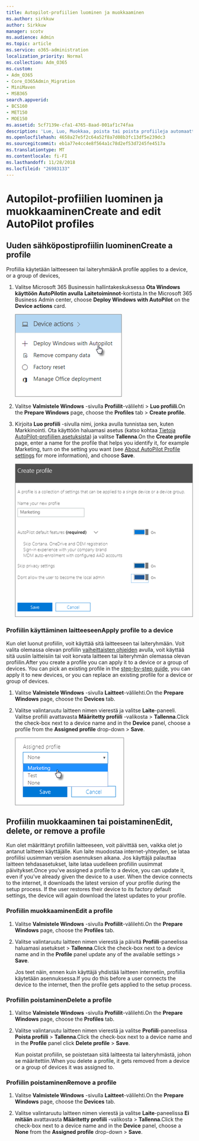 ```yaml
---
title: Autopilot-profiilien luominen ja muokkaaminen
ms.author: sirkkuw
author: Sirkkuw
manager: scotv
ms.audience: Admin
ms.topic: article
ms.service: o365-administration
localization_priority: Normal
ms.collection: Adm_O365
ms.custom:
- Adm_O365
- Core_O365Admin_Migration
- MiniMaven
- MSB365
search.appverid:
- BCS160
- MET150
- MOE150
ms.assetid: 5cf7139e-cfa1-4765-8aad-001af1c74faa
description: 'Lue, Luo, Muokkaa, poista tai poista profiileja automaattiohjauksella. '
ms.openlocfilehash: 4658a27e5f2c64a52f8a7d08b3fc13df5e239dc3
ms.sourcegitcommit: eb1a77e4cc4e8f564a1c78d2ef53d7245fe4517a
ms.translationtype: MT
ms.contentlocale: fi-FI
ms.lasthandoff: 11/28/2018
ms.locfileid: "26983133"
---
```

# <a name="create-and-edit-autopilot-profiles"></a><span data-ttu-id="ffd72-103">Autopilot-profiilien luominen ja muokkaaminen</span><span class="sxs-lookup"><span data-stu-id="ffd72-103">Create and edit AutoPilot profiles</span></span>

## <a name="create-a-profile"></a><span data-ttu-id="ffd72-104">Uuden sähköpostiprofiilin luominen</span><span class="sxs-lookup"><span data-stu-id="ffd72-104">Create a profile</span></span>

<span data-ttu-id="ffd72-105">Profiilia käytetään laitteeseen tai laiteryhmään</span><span class="sxs-lookup"><span data-stu-id="ffd72-105">A profile applies to a device, or a group of devices,</span></span>
  
1. <span data-ttu-id="ffd72-106">Valitse Microsoft 365 Businessin hallintakeskuksessa **Ota Windows käyttöön AutoPilotin avulla** **Laitetoiminnot**-kortista.</span><span class="sxs-lookup"><span data-stu-id="ffd72-106">In the Microsoft 365 Business Admin center, choose **Deploy Windows with AutoPilot** on the **Device actions** card.</span></span> 
    
    ![On the Device actions card, choose Deploy Windows with Autopilot.](media/160d5c2a-11a8-48f9-a8aa-70f084b85448.png)
  
2. <span data-ttu-id="ffd72-108">Valitse **Valmistele Windows** -sivulla **Profiilit**-välilehti \> **Luo profiili**.</span><span class="sxs-lookup"><span data-stu-id="ffd72-108">On the **Prepare Windows** page, choose the **Profiles** tab \> **Create profile**.</span></span>
    
3. <span data-ttu-id="ffd72-109">Kirjoita **Luo profiili** -sivulla nimi, jonka avulla tunnistaa sen, kuten Markkinointi. Ota käyttöön haluamasi asetus (katso kohtaa [Tietoja AutoPilot-profiilien asetuksista](autopilot-profile-settings.md)) ja valitse **Tallenna**.</span><span class="sxs-lookup"><span data-stu-id="ffd72-109">On the **Create profile** page, enter a name for the profile that helps you identify it, for example Marketing, turn on the setting you want (see [About AutoPilot Profile settings](autopilot-profile-settings.md) for more information), and choose **Save**.</span></span>
    
    ![Enter name and turn on settings in the Create profile panel.](media/63b5a00d-6a5d-48d0-9557-e7531e80702a.png)
  
### <a name="apply-profile-to-a-device"></a><span data-ttu-id="ffd72-111">Profiilin käyttäminen laitteeseen</span><span class="sxs-lookup"><span data-stu-id="ffd72-111">Apply profile to a device</span></span>

<span data-ttu-id="ffd72-p101">Kun olet luonut profiilin, voit käyttää sitä laitteeseen tai laiteryhmään. Voit valita olemassa olevan profiilin [vaiheittaisten ohjeiden](add-autopilot-devices-and-profile.md) avulla, voit käyttää sitä uusiin laitteisiin tai voit korvata laitteen tai laiteryhmän olemassa olevan profiilin.</span><span class="sxs-lookup"><span data-stu-id="ffd72-p101">After you create a profile you can apply it to a device or a group of devices. You can pick an existing profile in the [step-by-step guide](add-autopilot-devices-and-profile.md), you can apply it to new devices, or you can replace an existing profile for a device or group of devices.</span></span> 
  
1. <span data-ttu-id="ffd72-114">Valitse **Valmistele Windows** -sivulla **Laitteet**-välilehti.</span><span class="sxs-lookup"><span data-stu-id="ffd72-114">On the **Prepare Windows** page, choose the **Devices** tab.</span></span> 
    
2. <span data-ttu-id="ffd72-115">Valitse valintaruutu laitteen nimen vierestä ja valitse **Laite**-paneeli. Valitse profiili avattavasta **Määritetty profiili** -valikosta \> **Tallenna**.</span><span class="sxs-lookup"><span data-stu-id="ffd72-115">Click the check-box next to a device name and in the **Device** panel, choose a profile from the **Assigned profile** drop-down \> **Save**.</span></span>
    
    ![In the Device panel, select an Assigned profile to apply it.](media/ed0ce33f-9241-4403-a5de-2dddffdc6fb9.png)
  
## <a name="edit-delete-or-remove-a-profile"></a><span data-ttu-id="ffd72-117">Profiilin muokkaaminen tai poistaminen</span><span class="sxs-lookup"><span data-stu-id="ffd72-117">Edit, delete, or remove a profile</span></span>

<span data-ttu-id="ffd72-p102">Kun olet määrittänyt profiilin laitteeseen, voit päivittää sen, vaikka olet jo antanut laitteen käyttäjälle. Kun laite muodostaa internet-yhteyden, se lataa profiilisi uusimman version asennuksen aikana. Jos käyttäjä palauttaa laitteen tehdasasetukset, laite lataa uudelleen profiilin uusimmat päivitykset.</span><span class="sxs-lookup"><span data-stu-id="ffd72-p102">Once you've assigned a profile to a device, you can update it, even if you've already given the device to a user. When the device connects to the internet, it downloads the latest version of your profile during the setup process. If the user restores their device to its factory default settings, the device will again download the latest updates to your profile.</span></span> 
  
### <a name="edit-a-profile"></a><span data-ttu-id="ffd72-121">Profiilin muokkaaminen</span><span class="sxs-lookup"><span data-stu-id="ffd72-121">Edit a profile</span></span>

1. <span data-ttu-id="ffd72-122">Valitse **Valmistele Windows** -sivulla **Profiilit**-välilehti.</span><span class="sxs-lookup"><span data-stu-id="ffd72-122">On the **Prepare Windows** page, choose the **Profiles** tab.</span></span> 
    
2. <span data-ttu-id="ffd72-123">Valitse valintaruutu laitteen nimen vierestä ja päivitä **Profiili**-paneelissa haluamasi asetukset \> **Tallenna**.</span><span class="sxs-lookup"><span data-stu-id="ffd72-123">Click the check-box next to a device name and in the **Profile** panel update any of the available settings \> **Save**.</span></span>
    
    <span data-ttu-id="ffd72-124">Jos teet näin, ennen kuin käyttäjä yhdistää laitteen internetiin, profiilia käytetään asennuksessa.</span><span class="sxs-lookup"><span data-stu-id="ffd72-124">If you do this before a user connects the device to the internet, then the profile gets applied to the setup process.</span></span>
    
### <a name="delete-a-profile"></a><span data-ttu-id="ffd72-125">Profiilin poistaminen</span><span class="sxs-lookup"><span data-stu-id="ffd72-125">Delete a profile</span></span>

1. <span data-ttu-id="ffd72-126">Valitse **Valmistele Windows** -sivulla **Profiilit**-välilehti.</span><span class="sxs-lookup"><span data-stu-id="ffd72-126">On the **Prepare Windows** page, choose the **Profiles** tab.</span></span> 
    
2. <span data-ttu-id="ffd72-127">Valitse valintaruutu laitteen nimen vierestä ja valitse **Profiili**-paneelissa **Poista profiili** \> **Tallenna**.</span><span class="sxs-lookup"><span data-stu-id="ffd72-127">Click the check-box next to a device name and in the **Profile** panel click **Delete profile** \> **Save**.</span></span>
    
    <span data-ttu-id="ffd72-128">Kun poistat profiilin, se poistetaan siitä laitteesta tai laiteryhmästä, johon se määritettiin.</span><span class="sxs-lookup"><span data-stu-id="ffd72-128">When you delete a profile, it gets removed from a device or a group of devices it was assigned to.</span></span>
    
### <a name="remove-a-profile"></a><span data-ttu-id="ffd72-129">Profiilin poistaminen</span><span class="sxs-lookup"><span data-stu-id="ffd72-129">Remove a profile</span></span>

1. <span data-ttu-id="ffd72-130">Valitse **Valmistele Windows** -sivulla **Laitteet**-välilehti.</span><span class="sxs-lookup"><span data-stu-id="ffd72-130">On the **Prepare Windows** page, choose the **Devices** tab.</span></span> 
    
2. <span data-ttu-id="ffd72-131">Valitse valintaruutu laitteen nimen vierestä ja valitse **Laite**-paneelissa **Ei mitään** avattavasta **Määritetty profiili** -valikosta \> **Tallenna**.</span><span class="sxs-lookup"><span data-stu-id="ffd72-131">Click the check-box next to a device name and in the **Device** panel, choose a **None** from the **Assigned profile** drop-down \> **Save**.</span></span>
    

